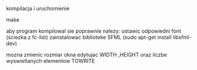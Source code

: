 kompilacja i uruchomienie

make

aby program kompilowal sie poprawnie nalezy:
ustawic odpowiedni font (sciezka z fc-list)
zainstalowac biblioteke SFML (sudo apt-get install libsfml-dev)

mozna zmienic rozmiar okna edytujac WIDTH ,HEIGHT
oraz liczbe wyswietlanych elementow TOWRITE